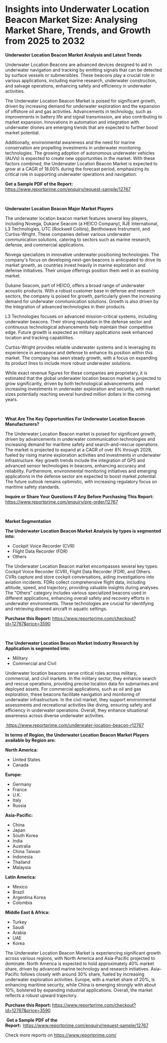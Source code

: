 <p><h1>Insights into Underwater Location Beacon Market Size: Analysing Market Share, Trends, and Growth from 2025 to 2032</h1></p><p><strong>Underwater Location Beacon Market Analysis and Latest Trends</strong></p>
<p><p>Underwater Location Beacons are advanced devices designed to aid in underwater navigation and tracking by emitting signals that can be detected by surface vessels or submersibles. These beacons play a crucial role in various applications, including marine research, underwater construction, and salvage operations, enhancing safety and efficiency in underwater activities.</p><p>The Underwater Location Beacon Market is poised for significant growth, driven by increasing demand for underwater exploration and the expansion of offshore oil and gas activities. Advancements in technology, such as improvements in battery life and signal transmission, are also contributing to market expansion. Innovations in automation and integration with underwater drones are emerging trends that are expected to further boost market potential.</p><p>Additionally, environmental awareness and the need for marine conservation are propelling investments in underwater monitoring technologies. The growing adoption of autonomous underwater vehicles (AUVs) is expected to create new opportunities in the market. With these factors combined, the Underwater Location Beacon Market is expected to grow at a CAGR of 18.00% during the forecast period, emphasizing its critical role in supporting underwater operations and navigation.</p></p>
<p><strong>Get a Sample PDF of the Report:&nbsp;</strong> <a href="https://www.reportprime.com/enquiry/request-sample/12767?utm_campaign=2887&utm_medium=2&utm_source=Github&utm_content=ia&utm_term=19032025&utm_id=underwater-location-beacon">https://www.reportprime.com/enquiry/request-sample/12767</a></p>
<p>&nbsp;</p>
<p><strong>Underwater Location Beacon Major Market Players</strong></p>
<p><p>The underwater location beacon market features several key players, including Novega, Dukane Seacom (a HEICO Company), RJE International, L3 Technologies, UTC (Rockwell Collins), Benthowave Instrument, and Curtiss-Wright. These companies deliver various underwater communication solutions, catering to sectors such as marine research, defense, and commercial applications.</p><p>Novega specializes in innovative underwater positioning technologies. The company's focus on developing next-gen beacons is anticipated to drive its market growth, as countries invest heavily in marine exploration and defense initiatives. Their unique offerings position them well in an evolving market.</p><p>Dukane Seacom, part of HEICO, offers a broad range of underwater acoustic products. With a robust customer base in defense and research sectors, the company is poised for growth, particularly given the increasing demand for underwater communication solutions. Growth is also driven by the integration of advanced technologies in their products.</p><p>L3 Technologies focuses on advanced mission-critical systems, including underwater beacons. Their strong reputation in the defense sector and continuous technological advancements help maintain their competitive edge. Future growth is expected as military applications seek enhanced location and tracking capabilities.</p><p>Curtiss-Wright provides reliable underwater systems and is leveraging its experience in aerospace and defense to enhance its position within this market. The company has seen steady growth, with a focus on expanding its product lines to include more robust underwater solutions.</p><p>While exact revenue figures for these companies are proprietary, it is estimated that the global underwater location beacon market is projected to grow significantly, driven by both technological advancements and increasing investments in underwater exploration and security, with market sizes potentially reaching several hundred million dollars in the coming years.</p></p>
<p>&nbsp;</p>
<p><strong>What Are The Key Opportunities For Underwater Location Beacon Manufacturers?</strong></p>
<p><p>The Underwater Location Beacon market is poised for significant growth, driven by advancements in underwater communication technologies and increasing demand for maritime safety and search-and-rescue operations. The market is projected to expand at a CAGR of over 8% through 2028, fueled by rising marine exploration activities and investments in underwater infrastructure. Key growth trends include the integration of GPS and advanced sensor technologies in beacons, enhancing accuracy and reliability. Furthermore, environmental monitoring initiatives and emerging applications in the defense sector are expected to boost market potential. The future outlook remains optimistic, with increasing regulatory focus on maritime safety standards.</p></p>
<p><strong>Inquire or Share Your Questions If Any Before Purchasing This Report:</strong> <a href="https://www.reportprime.com/enquiry/pre-order/12767?utm_campaign=2887&utm_medium=2&utm_source=Github&utm_content=ia&utm_term=19032025&utm_id=underwater-location-beacon">https://www.reportprime.com/enquiry/pre-order/12767</a></p>
<p>&nbsp;</p>
<p><strong>Market Segmentation</strong></p>
<p><strong>The Underwater Location Beacon Market Analysis by types is segmented into:</strong></p>
<p><ul><li>Cockpit Voice Recorder (CVR)</li><li>Flight Data Recorder (FDR)</li><li>Others</li></ul></p>
<p><p>The Underwater Location Beacon market encompasses several key types: Cockpit Voice Recorder (CVR), Flight Data Recorder (FDR), and Others. CVRs capture and store cockpit conversations, aiding investigations into aviation incidents. FDRs collect comprehensive flight data, including altitude, speed, and trajectory, providing valuable insights during analyses. The "Others" category includes various specialized beacons used in different applications, enhancing overall safety and recovery efforts in underwater environments. These technologies are crucial for identifying and retrieving downed aircraft in aquatic settings.</p></p>
<p><strong>Purchase this Report:&nbsp;</strong><a href="https://www.reportprime.com/checkout?id=12767&price=3590&utm_campaign=2887&utm_medium=2&utm_source=Github&utm_content=ia&utm_term=19032025&utm_id=underwater-location-beacon">https://www.reportprime.com/checkout?id=12767&price=3590</a></p>
<p>&nbsp;</p>
<p><strong>The Underwater Location Beacon Market Industry Research by Application is segmented into:</strong></p>
<p><ul><li>Military</li><li>Commercial and Civil</li></ul></p>
<p><p>Underwater location beacons serve critical roles across military, commercial, and civil markets. In the military sector, they enhance search and rescue operations, providing precise location data for submarines and deployed assets. For commercial applications, such as oil and gas exploration, these beacons facilitate navigation and monitoring of underwater infrastructure. In the civil market, they support environmental assessments and recreational activities like diving, ensuring safety and efficiency in underwater operations. Overall, they enhance situational awareness across diverse underwater activities.</p></p>
<p><a href="https://www.reportprime.com/underwater-location-beacon-r12767?utm_campaign=2887&utm_medium=2&utm_source=Github&utm_content=ia&utm_term=19032025&utm_id=underwater-location-beacon">&nbsp;https://www.reportprime.com/underwater-location-beacon-r12767</a></p>
<p><strong>In terms of Region, the Underwater Location Beacon Market Players available by Region are:</strong></p>
<p>
    <p> <strong> North America: </strong>
        <ul>
            <li>United States</li>
            <li>Canada</li>
        </ul>
        </p> 
    <p> <strong> Europe: </strong>
        <ul>
            <li>Germany</li>
            <li>France</li>
            <li>U.K.</li>
            <li>Italy</li>
            <li>Russia</li>
        </ul>
        </p> 
    <p> <strong> Asia-Pacific: </strong>
        <ul>
            <li>China</li>
            <li>Japan</li>
            <li>South Korea</li>
            <li>India</li>
            <li>Australia</li>
            <li>China Taiwan</li>
            <li>Indonesia</li>
            <li>Thailand</li>
            <li>Malaysia</li>
        </ul>
        </p> 
    <p> <strong> Latin America: </strong>
        <ul>
            <li>Mexico</li>
            <li>Brazil</li>
            <li>Argentina Korea</li>
            <li>Colombia</li>
        </ul>
        </p> 
    <p> <strong> Middle East & Africa: </strong>
        <ul>
            <li>Turkey</li>
            <li>Saudi</li>
            <li>Arabia</li>
            <li>UAE</li>
            <li>Korea</li>
        </ul>
    </p>
    </p>
<p><p>The Underwater Location Beacon Market is experiencing significant growth across various regions, with North America and Asia-Pacific projected to dominate. North America is expected to hold approximately 40% market share, driven by advanced marine technology and research initiatives. Asia-Pacific follows closely with around 30% share, fueled by increasing underwater exploration activities. Europe, with a market share of 20%, is enhancing maritime security, while China is emerging strongly with about 10%, bolstered by expanding industrial applications. Overall, the market reflects a robust upward trajectory.</p></p>
<p><strong>Purchase this Report: </strong><a href="https://www.reportprime.com/checkout?id=12767&price=3590&utm_campaign=2887&utm_medium=2&utm_source=Github&utm_content=ia&utm_term=19032025&utm_id=underwater-location-beacon">https://www.reportprime.com/checkout?id=12767&price=3590</a></p>
<p>&nbsp;<strong>Get a Sample PDF of the Report:&nbsp;&nbsp;</strong><a href="https://www.reportprime.com/enquiry/request-sample/12767?utm_campaign=2887&utm_medium=2&utm_source=Github&utm_content=ia&utm_term=19032025&utm_id=underwater-location-beacon">https://www.reportprime.com/enquiry/request-sample/12767</a></p>
<p><strong></strong></p>
<p>Check more reports on <a href="https://www.reportprime.com/?utm_campaign=2887&utm_medium=2&utm_source=Github&utm_content=ia&utm_term=19032025&utm_id=underwater-location-beacon">https://www.reportprime.com/</a></p>